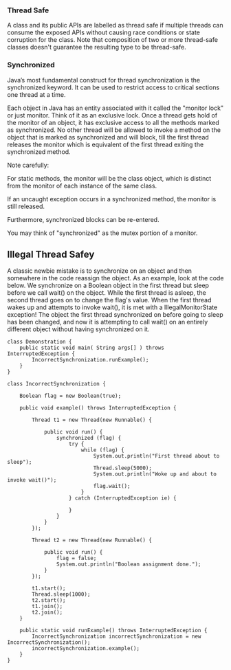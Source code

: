 ### Thread Safe
A class and its public APIs are labelled as thread safe 
if multiple threads can consume the exposed APIs 
without causing race conditions or state corruption for 
the class. Note that composition of two or more thread-safe 
classes doesn't guarantee the resulting type to be thread-safe.

### Synchronized
Java’s most fundamental construct for thread synchronization is the synchronized keyword. It can be used to restrict access to critical sections one thread at a time.

Each object in Java has an entity associated with it called the "monitor lock" or just monitor. Think of it as an exclusive lock. Once a thread gets hold of the monitor of an object, it has exclusive access to all the methods marked as synchronized. No other thread will be allowed to invoke a method on the object that is marked as synchronized and will block, till the first thread releases the monitor which is equivalent of the first thread exiting the synchronized method.

Note carefully:

For static methods, the monitor will be the class object, which is distinct from the monitor of each instance of the same class.

If an uncaught exception occurs in a synchronized method, the monitor is still released.

Furthermore, synchronized blocks can be re-entered.

You may think of "synchronized" as the mutex portion of a monitor.


## Illegal Thread Safey


A classic newbie mistake is to synchronize on an object and then somewhere in the code reassign the object. As an example, look at the code below. We synchronize on a Boolean object in the first thread but sleep before we call wait() on the object. While the first thread is asleep, the second thread goes on to change the flag's value. When the first thread wakes up and attempts to invoke wait(), it is met with a IllegalMonitorState exception! The object the first thread synchronized on before going to sleep has been changed, and now it is attempting to call wait() on an entirely different object without having synchronized on it.

```
class Demonstration {
    public static void main( String args[] ) throws InterruptedException {
        IncorrectSynchronization.runExample();
    }
}

class IncorrectSynchronization {

    Boolean flag = new Boolean(true);

    public void example() throws InterruptedException {

        Thread t1 = new Thread(new Runnable() {

            public void run() {
                synchronized (flag) {
                    try {
                        while (flag) {
                            System.out.println("First thread about to sleep");
                            Thread.sleep(5000);
                            System.out.println("Woke up and about to invoke wait()");
                            flag.wait();
                        }
                    } catch (InterruptedException ie) {

                    }
                }
            }
        });

        Thread t2 = new Thread(new Runnable() {

            public void run() {
                flag = false;
                System.out.println("Boolean assignment done.");
            }
        });

        t1.start();
        Thread.sleep(1000);
        t2.start();
        t1.join();
        t2.join();
    }

    public static void runExample() throws InterruptedException {
        IncorrectSynchronization incorrectSynchronization = new IncorrectSynchronization();
        incorrectSynchronization.example();
    }
}
```

